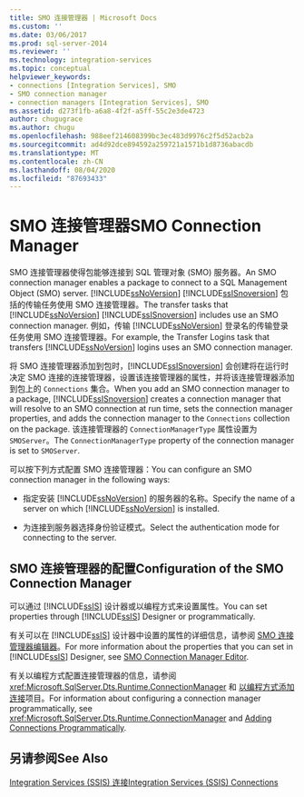 ```yaml
---
title: SMO 连接管理器 | Microsoft Docs
ms.custom: ''
ms.date: 03/06/2017
ms.prod: sql-server-2014
ms.reviewer: ''
ms.technology: integration-services
ms.topic: conceptual
helpviewer_keywords:
- connections [Integration Services], SMO
- SMO connection manager
- connection managers [Integration Services], SMO
ms.assetid: d273f1fb-a6a8-4f2f-a5ff-55c2e3de4723
author: chugugrace
ms.author: chugu
ms.openlocfilehash: 988eef214608399bc3ec483d9976c2f5d52acb2a
ms.sourcegitcommit: ad4d92dce894592a259721a1571b1d8736abacdb
ms.translationtype: MT
ms.contentlocale: zh-CN
ms.lasthandoff: 08/04/2020
ms.locfileid: "87693433"
---
```

# <a name="smo-connection-manager"></a><span data-ttu-id="4e8cc-102">SMO 连接管理器</span><span class="sxs-lookup"><span data-stu-id="4e8cc-102">SMO Connection Manager</span></span>
  <span data-ttu-id="4e8cc-103">SMO 连接管理器使得包能够连接到 SQL 管理对象 (SMO) 服务器。</span><span class="sxs-lookup"><span data-stu-id="4e8cc-103">An SMO connection manager enables a package to connect to a SQL Management Object (SMO) server.</span></span> <span data-ttu-id="4e8cc-104">[!INCLUDE[ssNoVersion](../../includes/ssnoversion-md.md)] [!INCLUDE[ssISnoversion](../../includes/ssisnoversion-md.md)] 包括的传输任务使用 SMO 连接管理器。</span><span class="sxs-lookup"><span data-stu-id="4e8cc-104">The transfer tasks that [!INCLUDE[ssNoVersion](../../includes/ssnoversion-md.md)] [!INCLUDE[ssISnoversion](../../includes/ssisnoversion-md.md)] includes use an SMO connection manager.</span></span> <span data-ttu-id="4e8cc-105">例如，传输 [!INCLUDE[ssNoVersion](../../includes/ssnoversion-md.md)] 登录名的传输登录任务使用 SMO 连接管理器。</span><span class="sxs-lookup"><span data-stu-id="4e8cc-105">For example, the Transfer Logins task that transfers [!INCLUDE[ssNoVersion](../../includes/ssnoversion-md.md)] logins uses an SMO connection manager.</span></span>  
  
 <span data-ttu-id="4e8cc-106">将 SMO 连接管理器添加到包时，[!INCLUDE[ssISnoversion](../../includes/ssisnoversion-md.md)] 会创建将在运行时决定 SMO 连接的连接管理器，设置该连接管理器的属性，并将该连接管理器添加到包上的 `Connections` 集合。</span><span class="sxs-lookup"><span data-stu-id="4e8cc-106">When you add an SMO connection manager to a package, [!INCLUDE[ssISnoversion](../../includes/ssisnoversion-md.md)] creates a connection manager that will resolve to an SMO connection at run time, sets the connection manager properties, and adds the connection manager to the `Connections` collection on the package.</span></span> <span data-ttu-id="4e8cc-107">该连接管理器的 `ConnectionManagerType` 属性设置为 `SMOServer`。</span><span class="sxs-lookup"><span data-stu-id="4e8cc-107">The `ConnectionManagerType` property of the connection manager is set to `SMOServer`.</span></span>  
  
 <span data-ttu-id="4e8cc-108">可以按下列方式配置 SMO 连接管理器：</span><span class="sxs-lookup"><span data-stu-id="4e8cc-108">You can configure an SMO connection manager in the following ways:</span></span>  
  
-   <span data-ttu-id="4e8cc-109">指定安装 [!INCLUDE[ssNoVersion](../../includes/ssnoversion-md.md)] 的服务器的名称。</span><span class="sxs-lookup"><span data-stu-id="4e8cc-109">Specify the name of a server on which [!INCLUDE[ssNoVersion](../../includes/ssnoversion-md.md)] is installed.</span></span>  
  
-   <span data-ttu-id="4e8cc-110">为连接到服务器选择身份验证模式。</span><span class="sxs-lookup"><span data-stu-id="4e8cc-110">Select the authentication mode for connecting to the server.</span></span>  
  
## <a name="configuration-of-the-smo-connection-manager"></a><span data-ttu-id="4e8cc-111">SMO 连接管理器的配置</span><span class="sxs-lookup"><span data-stu-id="4e8cc-111">Configuration of the SMO Connection Manager</span></span>  
 <span data-ttu-id="4e8cc-112">可以通过 [!INCLUDE[ssIS](../../includes/ssis-md.md)] 设计器或以编程方式来设置属性。</span><span class="sxs-lookup"><span data-stu-id="4e8cc-112">You can set properties through [!INCLUDE[ssIS](../../includes/ssis-md.md)] Designer or programmatically.</span></span>  
  
 <span data-ttu-id="4e8cc-113">有关可以在 [!INCLUDE[ssIS](../../includes/ssis-md.md)] 设计器中设置的属性的详细信息，请参阅 [SMO 连接管理器编辑器](../smo-connection-manager-editor.md)。</span><span class="sxs-lookup"><span data-stu-id="4e8cc-113">For more information about the properties that you can set in [!INCLUDE[ssIS](../../includes/ssis-md.md)] Designer, see [SMO Connection Manager Editor](../smo-connection-manager-editor.md).</span></span>  
  
 <span data-ttu-id="4e8cc-114">有关以编程方式配置连接管理器的信息，请参阅 <xref:Microsoft.SqlServer.Dts.Runtime.ConnectionManager> 和 [以编程方式添加连接](../building-packages-programmatically/adding-connections-programmatically.md)项目。</span><span class="sxs-lookup"><span data-stu-id="4e8cc-114">For information about configuring a connection manager programmatically, see <xref:Microsoft.SqlServer.Dts.Runtime.ConnectionManager> and [Adding Connections Programmatically](../building-packages-programmatically/adding-connections-programmatically.md).</span></span>  
  
## <a name="see-also"></a><span data-ttu-id="4e8cc-115">另请参阅</span><span class="sxs-lookup"><span data-stu-id="4e8cc-115">See Also</span></span>  
 [<span data-ttu-id="4e8cc-116">Integration Services (SSIS) 连接</span><span class="sxs-lookup"><span data-stu-id="4e8cc-116">Integration Services &#40;SSIS&#41; Connections</span></span>](integration-services-ssis-connections.md)  
  
  
